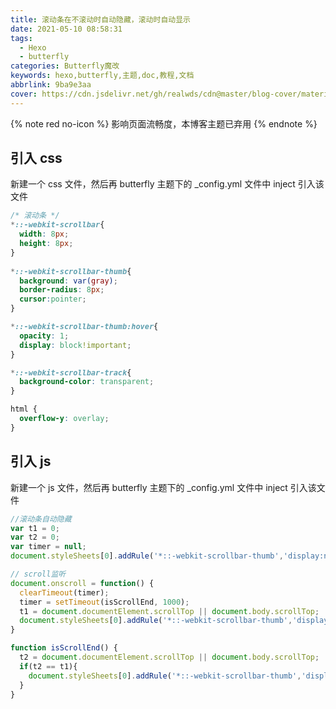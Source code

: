 ```yaml
---
title: 滚动条在不滚动时自动隐藏，滚动时自动显示
date: 2021-05-10 08:58:31
tags:
  - Hexo
  - butterfly
categories: Butterfly魔改
keywords: hexo,butterfly,主题,doc,教程,文档
abbrlink: 9ba9e3aa
cover: https://cdn.jsdelivr.net/gh/realwds/cdn@master/blog-cover/material-7.png
---
```


{% note red no-icon %}
影响页面流畅度，本博客主题已弃用
{% endnote %}


## 引入 css

新建一个 css 文件，然后再 butterfly 主题下的 _config.yml 文件中 inject 引入该文件

``` css
/* 滚动条 */
*::-webkit-scrollbar{
  width: 8px;
  height: 8px;
}
 
*::-webkit-scrollbar-thumb{
  background: var(gray);
  border-radius: 8px;
  cursor:pointer;
}

*::-webkit-scrollbar-thumb:hover{
  opacity: 1;
  display: block!important;
}

*::-webkit-scrollbar-track{
  background-color: transparent;
}

html {
  overflow-y: overlay;
}
```

## 引入 js

新建一个 js 文件，然后再 butterfly 主题下的 _config.yml 文件中 inject 引入该文件

``` js
//滚动条自动隐藏
var t1 = 0;
var t2 = 0;
var timer = null; 
document.styleSheets[0].addRule('*::-webkit-scrollbar-thumb','display:none;');

// scroll监听
document.onscroll = function() {
  clearTimeout(timer);
  timer = setTimeout(isScrollEnd, 1000);
  t1 = document.documentElement.scrollTop || document.body.scrollTop;
  document.styleSheets[0].addRule('*::-webkit-scrollbar-thumb','display:block;');
}

function isScrollEnd() {
  t2 = document.documentElement.scrollTop || document.body.scrollTop;
  if(t2 == t1){
    document.styleSheets[0].addRule('*::-webkit-scrollbar-thumb','display:none;');
  }
}
```
